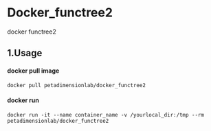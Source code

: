 # Docker_functree2
docker functree2

## 1.Usage
#### docker pull image

```
docker pull petadimensionlab/docker_functree2
```

#### docker run

```
docker run -it --name container_name -v /yourlocal_dir:/tmp --rm  petadimensionlab/docker_functree2
```
